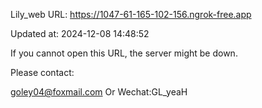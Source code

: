 Lily_web URL: https://1047-61-165-102-156.ngrok-free.app

Updated at: 2024-12-08 14:48:52

If you cannot open this URL, the server might be down.

Please contact: 

goley04@foxmail.com Or Wechat:GL_yeaH